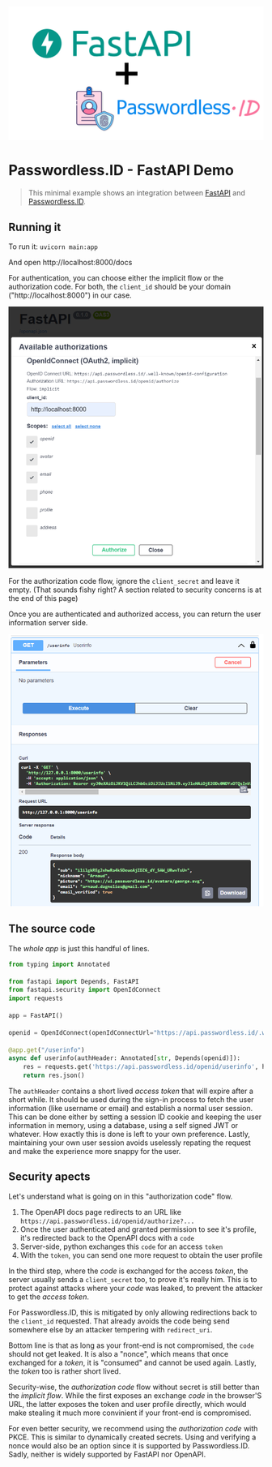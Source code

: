 ![banner](fastapi+passwordless.png)

Passwordless.ID - FastAPI Demo
==============================

> This minimal example shows an integration between [FastAPI](https://fastapi.tiangolo.com) and [Passwordless.ID](https://passwordless.id).

Running it
----------

To run it: `uvicorn main:app`

And open http://localhost:8000/docs 

For authentication, you can choose either the implicit flow or the authorization code.
For both, the `client_id` should be your domain ("http://localhost:8000") in our case.

![openapi-auth-screenshot](openapi-auth-screenshot.png)


For the authorization code flow, ignore the `client_secret` and leave it empty. (That sounds fishy right? A section related to security concerns is at the end of this page)

Once you are authenticated and authorized access, you can return the user information server side.

![endpoint-result](endpoint-result.png)

The source code
---------------

The *whole app* is just this handful of lines.

```python
from typing import Annotated

from fastapi import Depends, FastAPI
from fastapi.security import OpenIdConnect
import requests

app = FastAPI()

openid = OpenIdConnect(openIdConnectUrl="https://api.passwordless.id/.well-known/openid-configuration")

@app.get("/userinfo")
async def userinfo(authHeader: Annotated[str, Depends(openid)]):
    res = requests.get('https://api.passwordless.id/openid/userinfo', headers = {"Authorization":authHeader})
    return res.json()
```

The `authHeader` contains a short lived *access token* that will expire after a short while.
It should be used during the sign-in process to fetch the user information (like username or email) and establish a normal user session.
This can be done either by setting a session ID cookie and keeping the user information in memory, using a database, using a self signed JWT or whatever.
How exactly this is done is left to your own preference. Lastly, maintaining your own user session avoids uselessly repating the request and make the experience more snappy for the user.
    



Security apects
---------------

Let's understand what is going on in this "authorization code" flow.

1. The OpenAPI docs page redirects to an URL like `https://api.passwordless.id/openid/authorize?...`
2. Once the user authenticated and granted permission to see it's profile, it's redirected back to the OpenAPI docs with a `code`
3. Server-side, python exchanges this `code` for an access `token`
4. With the `token`, you can send one more request to obtain the user profile

In the third step, where the *code* is exchanged for the access *token*, the server usually sends a `client_secret` too, to prove it's really him. This is to protect against attacks where your *code* was leaked, to prevent the attacker to get the *access token*.

For Passwordless.ID, this is mitigated by only allowing redirections back to the `client_id` requested. That already avoids the code being send somewhere else by an attacker tempering with `redirect_uri`.

Bottom line is that as long as your front-end is not compromised, the `code` should not get leaked. It is also a "nonce", which means that once exchanged for a *token*, it is "consumed" and cannot be used again. Lastly, the *token* too is rather short lived.

Security-wise, the *authorization code* flow without secret is still better than the *implicit flow*. While the first exposes an exchange *code* in the browser'S URL, the latter exposes the token and user profile directly, which would make stealing it much more convinient if your front-end is compromised.

For even better security, we recommend using the *authorization code* with PKCE. This is similar to dynamically created secrets. Using and verifying a nonce would also be an option since it is supported by Passwordless.ID. Sadly, neither is widely supported by FastAPI nor OpenAPI.

